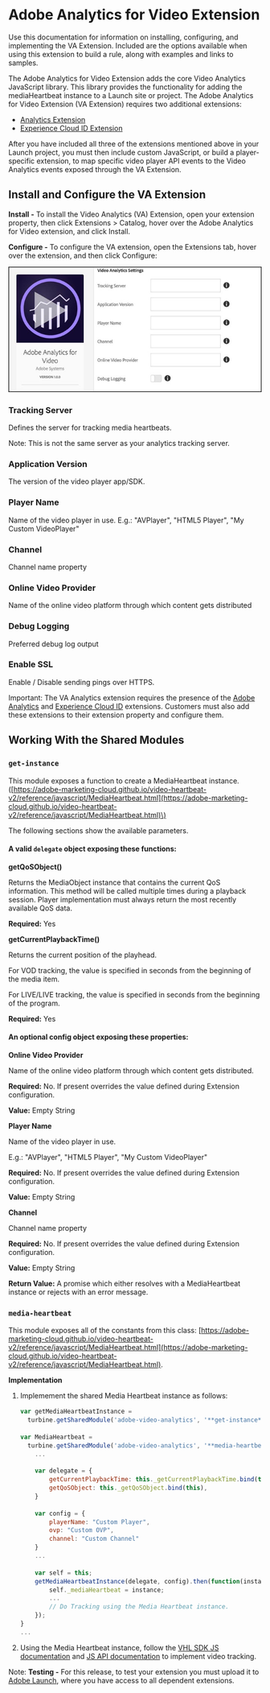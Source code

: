 # Adobe Analytics for Video Extension

Use this documentation for information on installing, configuring, and implementing the VA Extension. Included are the options available when using this extension to build a rule, along with examples and links to samples.

The Adobe Analytics for Video Extension adds the core Video Analytics JavaScript library. This library provides the functionality for adding the mediaHeartbeat instance to a Launch site or project. The Adobe Analytics for Video Extension \(VA Extension\) requires two additional extensions:

* [Analytics Extension](https://github.com/Aaronius/gitbooktest/tree/190c7c3dc0fbdc5a9ed48e7927383d3e9f032d78/extension-reference/c_extension-analytics.md)
* [Experience Cloud ID Extension](https://github.com/Aaronius/gitbooktest/tree/190c7c3dc0fbdc5a9ed48e7927383d3e9f032d78/extension-reference/c_extension-mcid.md)

After you have included all three of the extensions mentioned above in your Launch project, you must then include custom JavaScript, or build a player-specific extension, to map specific video player API events to the Video Analytics events exposed through the VA Extension.

## Install and Configure the VA Extension

**Install -** To install the Video Analytics \(VA\) Extension, open your extension property, then click Extensions &gt; Catalog, hover over the Adobe Analytics for Video extension, and click Install.

**Configure -** To configure the VA extension, open the Extensions tab, hover over the extension, and then click Configure:

![](../.gitbook/assets/VA%20Launch%20Doc%20-%20Google%20Docs.jpg)

### Tracking Server

Defines the server for tracking media heartbeats.

Note: This is not the same server as your analytics tracking server.

### Application Version

The version of the video player app/SDK.

### Player Name

Name of the video player in use. E.g.: "AVPlayer", "HTML5 Player", "My Custom VideoPlayer"

### Channel

Channel name property

### Online Video Provider

Name of the online video platform through which content gets distributed

### Debug Logging

Preferred debug log output

### Enable SSL

Enable / Disable sending pings over HTTPS.

Important: The VA Analytics extension requires the presence of the [Adobe Analytics](https://github.com/Aaronius/gitbooktest/tree/190c7c3dc0fbdc5a9ed48e7927383d3e9f032d78/extension-reference/c_extension-analytics.md) and [Experience Cloud ID](https://github.com/Aaronius/gitbooktest/tree/190c7c3dc0fbdc5a9ed48e7927383d3e9f032d78/extension-reference/c_extension-mcid.md) extensions. Customers must also add these extensions to their extension property and configure them.

## Working With the Shared Modules

### `get-instance`

This module exposes a function to create a MediaHeartbeat instance. \([https://adobe-marketing-cloud.github.io/video-heartbeat-v2/reference/javascript/MediaHeartbeat.html](https://adobe-marketing-cloud.github.io/video-heartbeat-v2/reference/javascript/MediaHeartbeat.html)\)

The following sections show the available parameters.

#### A valid `delegate` object exposing these functions:

**getQoSObject\(\)**

Returns the MediaObject instance that contains the current QoS information. This method will be called multiple times during a playback session. Player implementation must always return the most recently available QoS data.

**Required:** Yes

**getCurrentPlaybackTime\(\)**

Returns the current position of the playhead.

For VOD tracking, the value is specified in seconds from the beginning of the media item.

For LIVE/LIVE tracking, the value is specified in seconds from the beginning of the program.

**Required:** Yes

#### An optional config object exposing these properties:

**Online Video Provider**

Name of the online video platform through which content gets distributed.

**Required:** No. If present overrides the value defined during Extension configuration.

**Value:** Empty String

**Player Name**

Name of the video player in use.

E.g.: "AVPlayer", "HTML5 Player", "My Custom VideoPlayer"

**Required:** No. If present overrides the value defined during Extension configuration.

**Value:** Empty String

**Channel**

Channel name property

**Required:** No. If present overrides the value defined during Extension configuration.

**Value:** Empty String

**Return Value:** A promise which either resolves with a MediaHeartbeat instance or rejects with an error message.

### `media-heartbeat`

This module exposes all of the constants from this class: [https://adobe-marketing-cloud.github.io/video-heartbeat-v2/reference/javascript/MediaHeartbeat.html](https://adobe-marketing-cloud.github.io/video-heartbeat-v2/reference/javascript/MediaHeartbeat.html).

**Implementation**

1. Implemement the shared Media Heartbeat instance as follows:

   ```javascript
   var getMediaHeartbeatInstance =
     turbine.getSharedModule('adobe-video-analytics', '**get-instance**');

   var MediaHeartbeat =
     turbine.getSharedModule('adobe-video-analytics', '**media-heartbeat**');
       ...

       var delegate = {
           getCurrentPlaybackTime: this._getCurrentPlaybackTime.bind(this),
           getQoSObject: this._getQoSObject.bind(this),
       }

       var config = {
           playerName: "Custom Player",
           ovp: "Custom OVP",
           channel: "Custom Channel"
       }
       ...

       var self = this;
       getMediaHeartbeatInstance(delegate, config).then(function(instance) {
           self._mediaHeartbeat = instance;
           ...
           // Do Tracking using the Media Heartbeat instance.
       });
   }
   ...
   ```

2. Using the Media Heartbeat instance, follow the [VHL SDK JS documentation](https://marketing.adobe.com/resources/help/en_US/sc/appmeasurement/hbvideo/js_2.0/) and [JS API documentation](https://adobe-marketing-cloud.github.io/video-heartbeat-v2/reference/javascript/index.html) to implement video tracking.

Note: **Testing -** For this release, to test your extension you must upload it to [Adobe Launch](https://github.com/Aaronius/gitbooktest/tree/190c7c3dc0fbdc5a9ed48e7927383d3e9f032d78/extension-reference/launch.adobe.com), where you have access to all dependent extensions.

